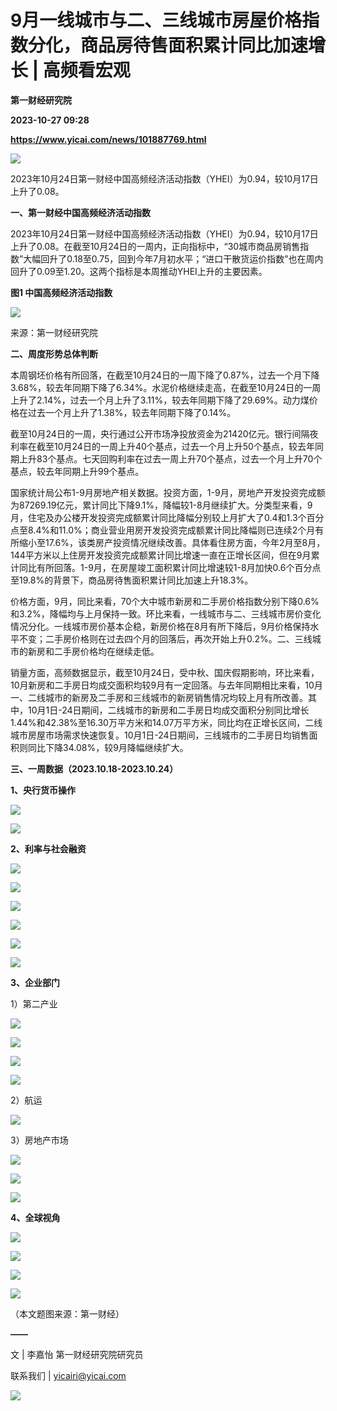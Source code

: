 # 9月一线城市与二、三线城市房屋价格指数分化，商品房待售面积累计同比加速增长 | 高频看宏观
**第一财经研究院**

**2023-10-27 09:28**

**https://www.yicai.com/news/101887769.html**

![](https://imgcdn.yicai.com/uppics/slides/2023/10/9b5ac5a22abf9a6af1f573e24bdf6dbe.jpg)

2023年10月24日第一财经中国高频经济活动指数（YHEI）为0.94，较10月17日上升了0.08。

**一、第一财经中国高频经济活动指数**

2023年10月24日第一财经中国高频经济活动指数（YHEI）为0.94，较10月17日上升了0.08。在截至10月24日的一周内，正向指标中，“30城市商品房销售指数”大幅回升了0.18至0.75，回到今年7月初水平；“进口干散货运价指数”也在周内回升了0.09至1.20。这两个指标是本周推动YHEI上升的主要因素。

**图1 中国高频经济活动指数**

![](https://imgcdn.yicai.com/uppics/images/2023/10/39630a74a270ea32ab044b48f42dc55c.jpg)

来源：第一财经研究院

**二、周度形势总体判断**

本周钢坯价格有所回落，在截至10月24日的一周下降了0.87%，过去一个月下降3.68%，较去年同期下降了6.34%。水泥价格继续走高，在截至10月24日的一周上升了2.14%，过去一个月上升了3.11%，较去年同期下降了29.69%。动力煤价格在过去一个月上升了1.38%，较去年同期下降了0.14%。

截至10月24日的一周，央行通过公开市场净投放资金为21420亿元。银行间隔夜利率在截至10月24日的一周上升40个基点，过去一个月上升50个基点，较去年同期上升83个基点。七天回购利率在过去一周上升70个基点，过去一个月上升70个基点，较去年同期上升99个基点。

国家统计局公布1-9月房地产相关数据。投资方面，1-9月，房地产开发投资完成额为87269.19亿元，累计同比下降9.1%，降幅较1-8月继续扩大。分类型来看，9月，住宅及办公楼开发投资完成额累计同比降幅分别较上月扩大了0.4和1.3个百分点至8.4%和11.0%；商业营业用房开发投资完成额累计同比降幅则已连续2个月有所缩小至17.6%，该类房产投资情况继续改善。具体看住房方面，今年2月至8月，144平方米以上住房开发投资完成额累计同比增速一直在正增长区间，但在9月累计同比有所回落。1-9月，在房屋竣工面积累计同比增速较1-8月加快0.6个百分点至19.8%的背景下，商品房待售面积累计同比加速上升18.3%。

价格方面，9月，同比来看，70个大中城市新房和二手房价格指数分别下降0.6%和3.2%，降幅均与上月保持一致。环比来看，一线城市与二、三线城市房价变化情况分化。一线城市房价基本企稳，新房价格在8月有所下降后，9月价格保持水平不变；二手房价格则在过去四个月的回落后，再次开始上升0.2%。二、三线城市的新房和二手房价格均在继续走低。

销量方面，高频数据显示，截至10月24日，受中秋、国庆假期影响，环比来看，10月新房和二手房日均成交面积均较9月有一定回落。与去年同期相比来看，10月一、二线城市的新房及二手房和三线城市的新房销售情况均较上月有所改善。其中，10月1日-24日期间，二线城市的新房和二手房日均成交面积分别同比增长1.44%和42.38%至16.30万平方米和14.07万平方米，同比均在正增长区间，二线城市房屋市场需求快速恢复。10月1日-24日期间，三线城市的二手房日均销售面积则同比下降34.08%，较9月降幅继续扩大。

**三、一周数据（2023.10.18-2023.10.24）**

**1、央行货币操作**

![](https://imgcdn.yicai.com/uppics/images/2023/10/3b627881e145ea03a7edfa1d796b2061.jpg)

![](https://imgcdn.yicai.com/uppics/images/2023/10/8c4924daaa53cc2bde44d1e02cc631f4.jpg)

**2、利率与社会融资**

![](https://imgcdn.yicai.com/uppics/images/2023/10/7d39676fa6194adea186df1d88bbf039.jpg)

![](https://imgcdn.yicai.com/uppics/images/2023/10/9ae3269c94a70a22dd502e120f8a4aab.jpg)

![](https://imgcdn.yicai.com/uppics/images/2023/10/1c025967cde5f4669a4f123ef7d04d03.jpg)

![](https://imgcdn.yicai.com/uppics/images/2023/10/48ac0d3c533d0718bd47465dac89df9d.jpg)

![](https://imgcdn.yicai.com/uppics/images/2023/10/db7c9ad3a7e9325425d07b456bea2983.jpg)

![](https://imgcdn.yicai.com/uppics/images/2023/10/2d62ca5a524ea4b8a0ac4022ea8ee2c5.jpg)

**3、企业部门**

1）第二产业

![](https://imgcdn.yicai.com/uppics/images/2023/10/a7c730ce276f0be73304452320068ad3.jpg)

![](https://imgcdn.yicai.com/uppics/images/2023/10/31dbc4a468dc9afb3f31159a02f12844.jpg)

![](https://imgcdn.yicai.com/uppics/images/2023/10/04a30145839ac8c9a3c5f8c56db71d2d.jpg)

![](https://imgcdn.yicai.com/uppics/images/2023/10/8a9531ad057d34f2abd2d506db8e05d8.jpg)

2）航运

![](https://imgcdn.yicai.com/uppics/images/2023/10/996be0d64da48653b937e074fdc4b28f.jpg)

3）房地产市场

![](https://imgcdn.yicai.com/uppics/images/2023/10/c9732c9a25d5ada08139bd36801c04af.jpg)

![](https://imgcdn.yicai.com/uppics/images/2023/10/f420b593a201fb2bf7cdbe4f289d881c.jpg)

![](https://imgcdn.yicai.com/uppics/images/2023/10/6d6092f6ca3aaeb28a45627c56daf22f.jpg)

**4、全球视角**

![](https://imgcdn.yicai.com/uppics/images/2023/10/a1ab068b51847b364941b81ac7cb6fa2.jpg)

![](https://imgcdn.yicai.com/uppics/images/2023/10/a4af26f7997ebe46d82354885af7e85f.jpg)

![](https://imgcdn.yicai.com/uppics/images/2023/10/42a7c65e335ea5bb3c493681493d27fd.jpg)

![](https://imgcdn.yicai.com/uppics/images/2023/10/603b8e340bc343041659255014e27c36.jpg)

（本文题图来源：第一财经）

**——**

文 | 李嘉怡 第一财经研究院研究员

联系我们 | yicairi@yicai.com

![](https://imgcdn.yicai.com/uppics/images/2023/10/49ab8b4e5ee75967a57cea97ca2eadd0.jpg)